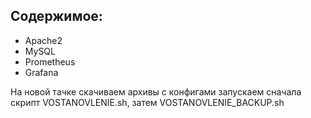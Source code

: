 
## Содержимое:
- Apache2
- MySQL
- Prometheus
- Grafana

На новой тачке
скачиваем архивы с конфигами
запускаем сначала скрипт  VOSTANOVLENIE.sh, затем
VOSTANOVLENIE_BACKUP.sh
